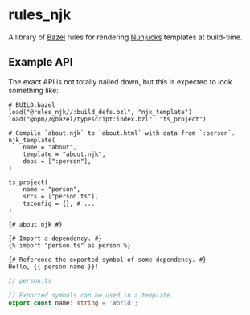 # rules_njk

A library of [Bazel](https://bazel.build/) rules for rendering
[Nunjucks](https://mozilla.github.io/nunjucks/) templates at build-time.

## Example API

The exact API is not totally nailed down, but this is expected to look something
like:

```BUILD.bazel
# BUILD.bazel
load("@rules_njk//:build_defs.bzl", "njk_template")
load("@npm//@bazel/typescript:index.bzl", "ts_project")

# Compile `about.njk` to `about.html` with data from `:person`.
njk_template(
    name = "about",
    template = "about.njk",
    deps = [":person"],
)

ts_project(
    name = "person",
    srcs = ["person.ts"],
    tsconfig = {}, # ...
)
```

```nunjucks
{# about.njk #}

{# Import a dependency. #}
{% import "person.ts" as person %}

{# Reference the exported symbol of some dependency. #}
Hello, {{ person.name }}!
```

```typescript
// person.ts

// Exported symbols can be used in a template.
export const name: string = 'World';
```
